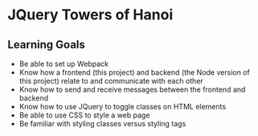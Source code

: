# JQuery Towers of Hanoi

## Learning Goals

- Be able to set up Webpack
- Know how a frontend (this project) and backend (the Node version of this project) relate to and communicate with each other
- Know how to send and receive messages between the frontend and backend
- Know how to use JQuery to toggle classes on HTML elements
- Be able to use CSS to style a web page
- Be familiar with styling classes versus styling tags